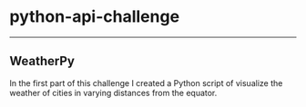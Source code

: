 # python-api-challenge
---
## WeatherPy
In the first part of this challenge I created a Python script of visualize the weather of cities in varying distances from the equator.
